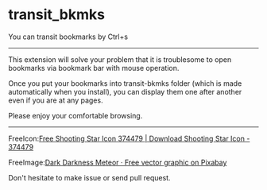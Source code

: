 # transit_bkmks

You can transit bookmarks by Ctrl+s

------------------------------

This extension will solve your problem that it is troublesome to open bookmarks via bookmark bar with mouse operation.

Once you put your bookmarks into transit-bkmks folder (which is made automatically when you install), you can display them one after another even if you are at any pages.

Please enjoy your comfortable browsing.

------------------------------

FreeIcon:[Free Shooting Star Icon 374479 \| Download Shooting Star Icon - 374479](http://chittagongit.com/icon/shooting-star-icon-10.html)

FreeImage:[Dark Darkness Meteor · Free vector graphic on Pixabay](https://pixabay.com/en/dark-darkness-meteor-night-2024127/)

Don't hesitate to make issue or send pull request.

